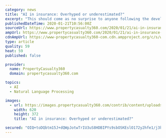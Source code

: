 ```yaml
---
category: news
title: "AI in insurance: Overhyped or underestimated?"
excerpt: "This should come as no surprise to anyone following the developments in machine learning, natural language processing, computer visioning, chatbots, virtual assistants, and other related technologies. After a long and varied history of AI technologies (including the lengthy AI winter), we are now on the verge of the golden age of AI."
publishedDateTime: 2020-01-21T10:56:00Z
sourceUrl: https://www.propertycasualty360.com/2020/01/21/ai-in-insurance-overhyped-or-underestimated/
ampUrl: https://www.propertycasualty360.com/2020/01/21/ai-in-insurance-overhyped-or-underestimated/?amp=1
cdnAmpUrl: https://www-propertycasualty360-com.cdn.ampproject.org/c/s/www.propertycasualty360.com/2020/01/21/ai-in-insurance-overhyped-or-underestimated/?amp=1
type: article
quality: 59
heat: 59
published: false

provider:
  name: PropertyCasualty360
  domain: propertycasualty360.com

topics:
  - AI
  - Natural Language Processing

images:
  - url: https://images.propertycasualty360.com/contrib/content/uploads/sites/414/2020/01/AI-Shutterstock.jpg
    width: 620
    height: 372
    title: "AI in insurance: Overhyped or underestimated?"

secured: "OIQ+toDQbtm15J+dQWpJotwTrIU3uS8HDBIPYs9sbOSKEslO172y2hfe1/j3kAi/pqkaMU18O6uP3fVGaBHdl5GRr2BfCHySCfzfleC/KsOGnDBPkH1JpXRD2C6A022C6IQaJmLJdQ4wsdG2rTjULZZG/HgNo7n5xKyyc3EZkCwOmjvZECe54hVvk8ZbLBtvMp1rILnbB1rxOOv3Tzbq9Tncs4Ofu+5DeirOhoICZCC1VU3gi3acShmdMKQyk3kAS5TYdK0pQPjCpzotWjmcxqNdnl0vohy865aFnX8fq27bSjdp11BdQoKxWCJv/mBtiY6Rf3VS/JHnHP6QnmQtaVouds8I64rOUP0Qg6XN3G6rQAR5y5GJcUfbitTNARLZ468pLE60FswDzofNtvdc/fJ3jrvVdxpyWX9WsvzlKirJxz5rMWBJ/hqSvicpDBVfAlOV+UvTIHBCgf+xQOsRDw==;7xAk5Tg+cfJfPoPZXNfi2Q=="
---
```


